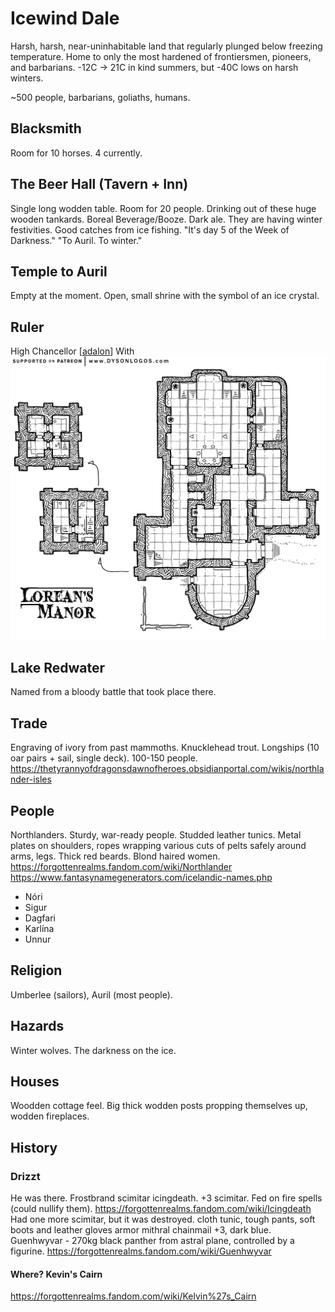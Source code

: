 # Icewind Dale

Harsh, harsh, near-uninhabitable land that regularly plunged below freezing temperature.
Home to only the most hardened of frontiersmen, pioneers, and barbarians.
-12C -> 21C in kind summers, but -40C lows on harsh winters.

~500 people, barbarians, goliaths, humans.

## Blacksmith
Room for 10 horses. 4 currently.

## The Beer Hall (Tavern + Inn)
Single long wodden table. Room for 20 people. Drinking out of these huge wooden tankards.
Boreal Beverage/Booze. Dark ale.
They are having winter festivities. Good catches from ice fishing.
"It's day 5 of the Week of Darkness."
"To Auril. To winter."

## Temple to Auril
Empty at the moment. Open, small shrine with the symbol of an ice crystal.

## Ruler
High Chancellor [[adalon]]
With ![](adalon-manor.png)

## Lake Redwater
Named from a bloody battle that took place there.

## Trade
Engraving of ivory from past mammoths. Knucklehead trout.
Longships (10 oar pairs + sail, single deck). 100-150 people.
https://thetyrannyofdragonsdawnofheroes.obsidianportal.com/wikis/northlander-isles
## People
Northlanders. Sturdy, war-ready people. Studded leather tunics. Metal plates on shoulders, ropes wrapping various cuts of pelts  safely around arms, legs. Thick red beards. Blond haired women.
https://forgottenrealms.fandom.com/wiki/Northlander
https://www.fantasynamegenerators.com/icelandic-names.php
- Nóri
- Sigur
- Dagfari
- Karlína
- Unnur

## Religion
Umberlee (sailors), Auril (most people).

## Hazards
Winter wolves.
The darkness on the ice.

## Houses
Woodden cottage feel. Big thick wodden posts propping themselves up, wodden fireplaces.

## History

### Drizzt
He was there. Frostbrand scimitar icingdeath. +3 scimitar. Fed on fire spells (could nullify them).
https://forgottenrealms.fandom.com/wiki/Icingdeath
Had one more scimitar, but it was destroyed.
cloth tunic, tough pants, soft boots and leather gloves
armor mithral chainmail +3, dark blue.
Guenhwyvar - 270kg black panther from astral plane, controlled by a figurine.
https://forgottenrealms.fandom.com/wiki/Guenhwyvar

#### Where? Kevin's Cairn
https://forgottenrealms.fandom.com/wiki/Kelvin%27s_Cairn

[//begin]: # "Autogenerated link references for markdown compatibility"
[adalon]: ../npcs/adalon "Adalon"
[//end]: # "Autogenerated link references"
